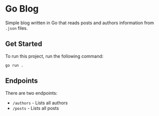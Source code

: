 # Go Blog

Simple blog written in Go that reads posts and authors information from `.json` files.

## Get Started

To run this project, run the following command:
```shell
go run .
```

## Endpoints

There are two endpoints:
- `/authors` - Lists all authors
- `/posts` - Lists all posts
